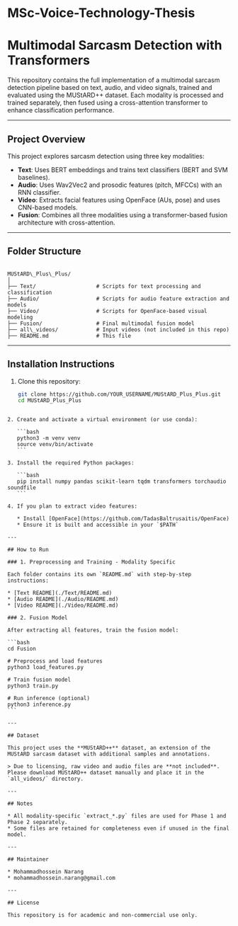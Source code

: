 # MSc-Voice-Technology-Thesis

# Multimodal Sarcasm Detection with Transformers

This repository contains the full implementation of a multimodal sarcasm detection pipeline based on text, audio, and video signals, trained and evaluated using the MUStARD++ dataset. Each modality is processed and trained separately, then fused using a cross-attention transformer to enhance classification performance.

---

## Project Overview

This project explores sarcasm detection using three key modalities:

- **Text**: Uses BERT embeddings and trains text classifiers (BERT and SVM baselines).
- **Audio**: Uses Wav2Vec2 and prosodic features (pitch, MFCCs) with an RNN classifier.
- **Video**: Extracts facial features using OpenFace (AUs, pose) and uses CNN-based models.
- **Fusion**: Combines all three modalities using a transformer-based fusion architecture with cross-attention.

---

## Folder Structure

```

MUStARD\_Plus\_Plus/
│
├── Text/                   # Scripts for text processing and classification
├── Audio/                  # Scripts for audio feature extraction and models
├── Video/                  # Scripts for OpenFace-based visual modeling
├── Fusion/                 # Final multimodal fusion model
├── all\_videos/            # Input videos (not included in this repo)
├── README.md               # This file

````

---

## Installation Instructions

1. Clone this repository:
   ```bash
   git clone https://github.com/YOUR_USERNAME/MUStARD_Plus_Plus.git
   cd MUStARD_Plus_Plus
````

2. Create and activate a virtual environment (or use conda):

   ```bash
   python3 -m venv venv
   source venv/bin/activate
   ```

3. Install the required Python packages:

   ```bash
   pip install numpy pandas scikit-learn tqdm transformers torchaudio soundfile
   ```

4. If you plan to extract video features:

   * Install [OpenFace](https://github.com/TadasBaltrusaitis/OpenFace)
   * Ensure it is built and accessible in your `$PATH`

---

## How to Run

### 1. Preprocessing and Training - Modality Specific

Each folder contains its own `README.md` with step-by-step instructions:

* [Text README](./Text/README.md)
* [Audio README](./Audio/README.md)
* [Video README](./Video/README.md)

### 2. Fusion Model

After extracting all features, train the fusion model:

```bash
cd Fusion

# Preprocess and load features
python3 load_features.py

# Train fusion model
python3 train.py

# Run inference (optional)
python3 inference.py
```

---

## Dataset

This project uses the **MUStARD++** dataset, an extension of the MUStARD sarcasm dataset with additional samples and annotations.

> Due to licensing, raw video and audio files are **not included**. Please download MUStARD++ dataset manually and place it in the `all_videos/` directory.

---

## Notes

* All modality-specific `extract_*.py` files are used for Phase 1 and Phase 2 separately.
* Some files are retained for completeness even if unused in the final model.

---

## Maintainer

* Mohammadhossein Narang
* mohammadhossein.narang@gmail.com

---

## License

This repository is for academic and non-commercial use only.

